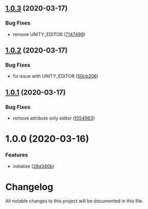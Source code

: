 ## [1.0.3](https://github.com/worldreaver/FlatData/compare/1.0.2...1.0.3) (2020-03-17)


### Bug Fixes

* remove UNITY_EDITOR ([7147499](https://github.com/worldreaver/FlatData/commit/71474996376508b6f31b8d53b148b714053839cb))

## [1.0.2](https://github.com/worldreaver/FlatData/compare/1.0.1...1.0.2) (2020-03-17)


### Bug Fixes

* fix issue with UNITY_EDITOR ([50cb206](https://github.com/worldreaver/FlatData/commit/50cb206b7832b4e636d8c84a33ad728cca01a52d))

## [1.0.1](https://github.com/worldreaver/FlatData/compare/1.0.0...1.0.1) (2020-03-17)


### Bug Fixes

* remove attribute only editor ([f054963](https://github.com/worldreaver/FlatData/commit/f054963288effb44ce15d99831e6fc54da038cb0))

# 1.0.0 (2020-03-16)


### Features

* initialize ([28d340b](https://github.com/worldreaver/FlatData/commit/28d340b33ea52629daded92ddb5a15ca3e77eb25))

# Changelog
All notable changes to this project will be documented in this file.
